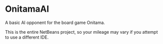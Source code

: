 # OnitamaAI
A basic AI opponent for the board game Onitama.

This is the entire NetBeans project, so your mileage may vary if you attempt to use a different IDE.
